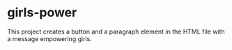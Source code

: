 # girls-power
This project creates a button and a paragraph element in the HTML file with a message empowering girls. 
